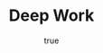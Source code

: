 ---
title: "Deep Work"
bookCover: "/assets/book-covers/deep-work.jpg"
slug: "deep-work"
bookAuthor: "Cal Newport"
rating: 10
done: false
tags: []
detailedNotes: false
amazonLink: ""
author:
  name: Rico Trebeljahr
  picture: "/assets/blog/profile.jpeg"
---